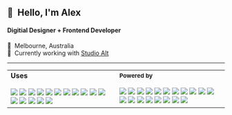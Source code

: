 <h2>👋&nbsp;&nbsp;Hello, I'm Alex</h2>
<h4>Digitial Designer + Frontend Developer</h4>

📍&nbsp;&nbsp;Melbourne, Australia<br/>
🏢&nbsp;&nbsp;Currently working with <a href="https://studioalt.com.au/" target="_blank">Studio Alt</a>

<hr/>

<table>
  <tbody>
    <tr>
      <td width="50%">
        <b>Uses</b>
        <br/><br/>
        <img src="https://img.shields.io/badge/Apple-f6f8fa.svg?logo=apple&logoColor=100000">
        <img src="https://img.shields.io/badge/iPhone-f6f8fa.svg?logo=iOS&logoColor=100000">
        <img src="https://img.shields.io/badge/GitHub-f6f8fa.svg?logo=github&logoColor=100000">
        <img src="https://img.shields.io/badge/VS%20Code-f6f8fa?style=flat&logo=visual-studio-code&logoColor=007ACC">
        <img src="https://img.shields.io/badge/iTerm2-f6f8fa.svg?logo=iTerm2&logoColor=000000">
        <img src="https://img.shields.io/badge/MAMP-f6f8fa?style=flat&logo=mamp&logoColor=02749C">
        <img src="https://img.shields.io/badge/FileZilla-f6f8fa?style=flat&logo=FileZilla&logoColor=BF0000">
        <img src="https://img.shields.io/badge/Adobe-f6f8fa?logo=Adobe-Creative-Cloud&logoColor=DA1F26">
        <img src="https://img.shields.io/badge/Figma-f6f8fa?logo=figma&logoColor=F24E1E">
        <img src="https://img.shields.io/badge/Slack-f6f8fa?logo=slack&logoColor=4A154B">
        <img src="https://img.shields.io/badge/Toggl-f6f8fa?logo=toggl&logoColor=E01B22">
        <img src="https://img.shields.io/badge/JIRA-f6f8fa?logo=jira&logoColor=0052CC">
        <img src="https://img.shields.io/badge/CodePen-f6f8fa.svg?logo=codePen&logoColor=000000">
        <img src="https://img.shields.io/badge/Postman-f6f8fa.svg?logo=postman&logoColor=FF6C37">
        <img src="https://img.shields.io/badge/Stack%20Overflow-f6f8fa.svg?logo=stack-overflow&logoColor=F58025">
        <img src="https://img.shields.io/badge/Lighthouse-f6f8fa.svg?logo=Lighthouse&logoColor=F44B21">
      </td>
      <td width="50%">
        <small><b>Powered by</b></small>
        <br/><br/>
        <img src="https://img.shields.io/badge/-HTML5-E34F26?style=flat&logo=html5&logoColor=white">
        <img src="https://img.shields.io/badge/-SCSS-CC6699?style=flat&logo=sass&logoColor=white">
        <img src="https://img.shields.io/badge/-CSS3-1572B6?style=flat&logo=css3">
        <img src="https://img.shields.io/badge/JavaScript-323330.svg?logo=javascript&logoColor=white">
        <img src="https://img.shields.io/badge/TypeScript-007ACC.svg?logo=typescript&logoColor=white">
        <img src="https://img.shields.io/badge/jQuery-0769AD.svg?logo=jquery&logoColor=white">
        <img src="https://img.shields.io/badge/PHP-777BB4.svg?logo=php&logoColor=white">
        <img src="https://img.shields.io/badge/Node.js-43853D.svg?logo=node.js&logoColor=white">
        <img src="https://img.shields.io/badge/React-20232a.svg?logo=react&logoColor=white">
        <img src="https://img.shields.io/badge/-Webpack-007ACC?style=flat&logo=webpack&logoColor=white">
        <img src="https://img.shields.io/badge/-npm-CB3837?style=flat&logo=npm&logoColor=white">
        <img src="https://img.shields.io/badge/-Yarn-2C8EBB?style=flat&logo=Yarn&logoColor=white">
        <img src="https://img.shields.io/badge/-Prettier-F7B93E?style=flat&logo=Prettier&logoColor=white">
        <img src="https://img.shields.io/badge/-ESLint-4B32C3?style=flat&logo=ESLint&logoColor=white">
        <img src="https://img.shields.io/badge/Bootstrap-563D7C.svg?logo=bootstrap&logoColor=white">
        <img src="https://img.shields.io/badge/WordPress-21759B.svg?logo=wordpress&logoColor=white">
        <img src="https://img.shields.io/badge/WP%20Engine-0ECAD4.svg?logo=WPEngine&logoColor=white">
        <img src="https://img.shields.io/badge/Zapier-FF4A00.svg?logo=zapier&logoColor=white">
        <img src="https://img.shields.io/badge/Shopify-7AB55C.svg?logo=shopify&logoColor=white">
      </td>
    </tr>
  </tbody>
</table>

<!--
- 👋 Hi, I’m @alw-codebase
- 👀 I’m interested in ...
- 🌱 I’m currently learning ...
- 💞️ I’m looking to collaborate on ...
- 📫 How to reach me ...
-->

<!--
alw-codebase/alw-codebase is a ✨ special ✨ repository because its `README.md` (this file) appears on your GitHub profile.
You can click the Preview link to take a look at your changes.
-->
